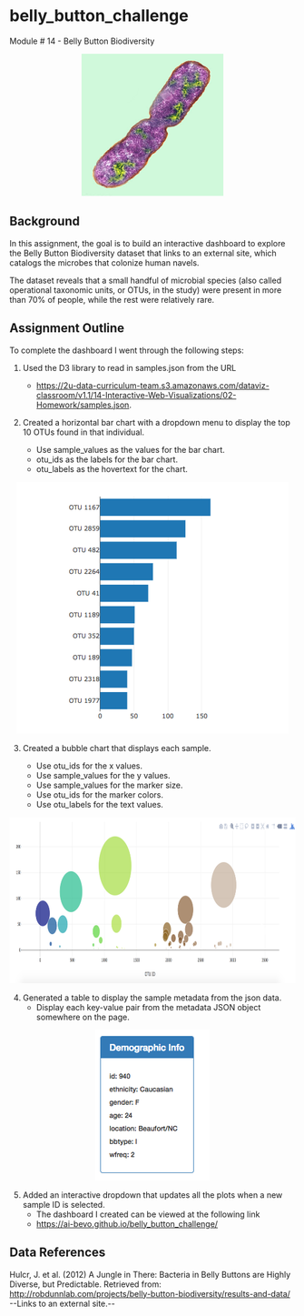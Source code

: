 # belly_button_challenge
Module # 14 - Belly Button Biodiversity

<p align="center">
<img src="Images/bacteria.jpg" alt="belly button bacteria" width="250" height="250">
</p>


## Background 

In this assignment, the goal is to build an interactive dashboard to explore the Belly Button Biodiversity dataset that links to an external site, which catalogs the microbes that colonize human navels.

The dataset reveals that a small handful of microbial species (also called operational taxonomic units, or OTUs, in the study) were present in more than 70% of people, while the rest were relatively rare.

## Assignment Outline 
To complete the dashboard I went through the following steps:

1. Used the D3 library to read in samples.json from the URL 
    - https://2u-data-curriculum-team.s3.amazonaws.com/dataviz-classroom/v1.1/14-Interactive-Web-Visualizations/02-Homework/samples.json.

2. Created a horizontal bar chart with a dropdown menu to display the top 10 OTUs found in that individual.
    - Use sample_values as the values for the bar chart.
    - otu_ids as the labels for the bar chart.
    - otu_labels as the hovertext for the chart.

<p align="center">
<img src="Images/hw01.png" alt="bar chart" width="480" height="443">
</p>

3. Created a bubble chart that displays each sample.

    - Use otu_ids for the x values.
    - Use sample_values for the y values.
    - Use sample_values for the marker size.
    - Use otu_ids for the marker colors.
    - Use otu_labels for the text values.

<p align="center">
<img src="Images/bubble_chart.png" alt="bubble chart" width="909.27" height="292.17">
</p>

4. Generated a table to display the sample metadata from the json data.
    - Display each key-value pair from the metadata JSON object somewhere on the page.

<p align="center">
<img src="Images/hw03.png" alt="meta data tabe" width="202" height="265">
</p>


5. Added an interactive dropdown that updates all the plots when a new sample ID is selected.
    - The dashboard I created can be viewed at the following link 
    - <a href="{{ url_for('Belly Button Challenge') }}">https://ai-bevo.github.io/belly_button_challenge/</a> 


## Data References

Hulcr, J. et al. (2012) A Jungle in There: Bacteria in Belly Buttons are Highly Diverse, but Predictable. Retrieved from: http://robdunnlab.com/projects/belly-button-biodiversity/results-and-data/
--Links to an external site.--